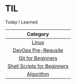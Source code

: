 # TIL
Today I Learned

|Category |
|:------------:|
|[Linux](./linux/README.md)|
|[DevOps Pre-Requsite](./pre-devops/README.md)|
|[Git for Beginners](./git-for-beginners/README.md)|
|[Shell Scripts for Beginners](./shell-scripts-for-beginners/README.md)|
|[Algorithm](./algorithm/README.md)|
